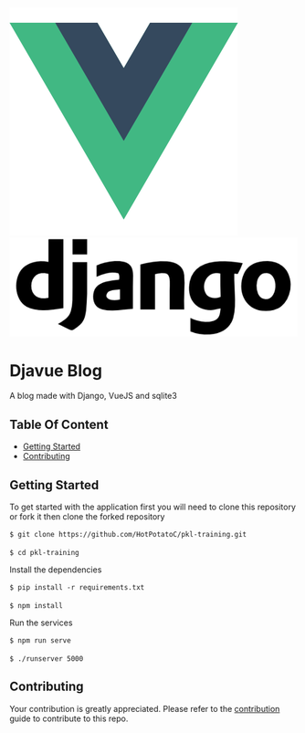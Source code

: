 ![vuelogo](docs/vue.png)
![django](docs/django.png)

# Djavue Blog

A blog made with Django, VueJS and sqlite3

## Table Of Content

- [Getting Started](#getting-started)
- [Contributing](#contributing)

## Getting Started

To get started with the application first you will need to clone this repository or fork it then clone the forked repository

```
$ git clone https://github.com/HotPotatoC/pkl-training.git

$ cd pkl-training
```

Install the dependencies

```
$ pip install -r requirements.txt

$ npm install
```

Run the services
```
$ npm run serve

$ ./runserver 5000
```

## Contributing

Your contribution is greatly appreciated. Please refer to the [contribution](docs/CONTRIBUTING.md) guide to contribute to this repo.
